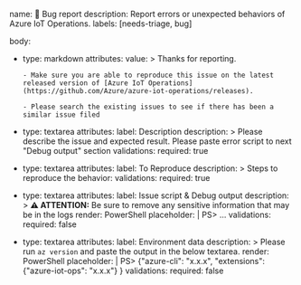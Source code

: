 name: 🐞 Bug report
description: Report errors or unexpected behaviors of Azure IoT Operations.
labels: [needs-triage, bug]

body:
- type: markdown
  attributes:
    value: >
      Thanks for reporting.

      - Make sure you are able to reproduce this issue on the latest released version of [Azure IoT Operations](https://github.com/Azure/azure-iot-operations/releases).
      
      - Please search the existing issues to see if there has been a similar issue filed
- type: textarea
  attributes:
    label: Description
    description: >
      Please describe the issue and expected result. Please paste error script to next "Debug output" section 
  validations:
    required: true
- type: textarea
  attributes:
    label: To Reproduce
    description: >
      Steps to reproduce the behavior:
  validations:
    required: true
- type: textarea
  attributes:
    label: Issue script & Debug output
    description: >
      **⚠ ATTENTION:** Be sure to remove any sensitive information that may be in the logs
    render: PowerShell
    placeholder: |
      PS> ...
  validations:
    required: false
- type: textarea
  attributes:
    label: Environment data
    description: >
      Please run `az version` and paste the output in the below textarea.
    render: PowerShell
    placeholder: |
      PS> {"azure-cli": "x.x.x", "extensions": {"azure-iot-ops": "x.x.x"} }
  validations:
    required: false